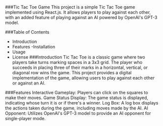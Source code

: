 ###Tic Tac Toe Game
This project is a simple Tic Tac Toe game implemented using React.js. It allows players to play against each other, with an added feature of playing against an AI powered by OpenAI's GPT-3 model.

###Table of Contents
- Introduction
- Features
-Installation
- Usage
- License
###Introduction
Tic Tac Toe is a classic game where two players take turns marking spaces in a 3x3 grid. The player who succeeds in placing three of their marks in a horizontal, vertical, or diagonal row wins the game. This project provides a digital implementation of the game, allowing users to play against each other or against an AI.

###Features
Interactive Gameplay: Players can click on the squares to make their moves.
Game Status Display: The game status is displayed, indicating whose turn it is or if there's a winner.
Log Box: A log box displays the actions taken during the game, including moves made by the AI.
AI Opponent: Utilizes OpenAI's GPT-3 model to provide an AI opponent for single-player mode.
